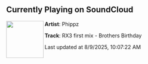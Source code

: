 ## Currently Playing on SoundCloud

[<img align="left" width="100" src="https://i1.sndcdn.com/artworks-9VvarpBuEk4nIAOn-loDUVQ-t500x500.png">](https://soundcloud.com/bretty-phillips/rx3-first-mix-brothers)

**Artist**: Phippz 

**Track**: RX3 first mix - Brothers Birthday

Last updated at 8/9/2025, 10:07:22 AM
